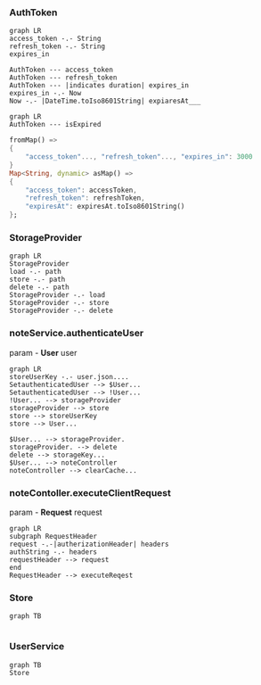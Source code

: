 
### AuthToken
```mermaid
graph LR
access_token -.- String
refresh_token -.- String
expires_in

AuthToken --- access_token
AuthToken --- refresh_token
AuthToken --- |indicates duration| expires_in
expires_in -.- Now
Now -.- |DateTime.toIso8601String| expiaresAt___
```
```mermaid
graph LR
AuthToken --- isExpired
```
```dart
fromMap() =>
{
	"access_token"..., "refresh_token"..., "expires_in": 3000
}
Map<String, dynamic> asMap() =>  
{  
	"access_token": accessToken,  
	"refresh_token": refreshToken,  
	"expiresAt": expiresAt.toIso8601String()  
};
```

### StorageProvider
 ```mermaid
graph LR
StorageProvider
load -.- path
store -.- path
delete -.- path
StorageProvider -.- load
StorageProvider -.- store
StorageProvider -.- delete

```

### noteService.authenticateUser
param - **User** user
```mermaid
graph LR
storeUserKey -.- user.json....
SetauthenticatedUser --> $User...
SetauthenticatedUser --> !User...
!User... --> storageProvider
storageProvider --> store
store --> storeUserKey
store --> User...

$User... --> storageProvider.
storageProvider. --> delete
delete --> storageKey...
$User... --> noteController
noteController --> clearCache...
```

### noteContoller.executeClientRequest
param - **Request** request
```mermaid
graph LR
subgraph RequestHeader
request -.-|autherizationHeader| headers
authString -.- headers
requestHeader --> request
end
RequestHeader --> executeReqest  
```




### Store
```mermaid
graph TB


```


### UserService
```mermaid
graph TB
Store


```








































<!--stackedit_data:
eyJoaXN0b3J5IjpbLTE5MDk5MTk3ODEsMTEzNTgyMTEzMiwtNz
Q4MzU0NDEsLTExOTAwMjAwNjYsLTExNDg5OTAyMzcsLTg0OTMz
MTc3OCwyMDQwMjk3NjIyXX0=
-->